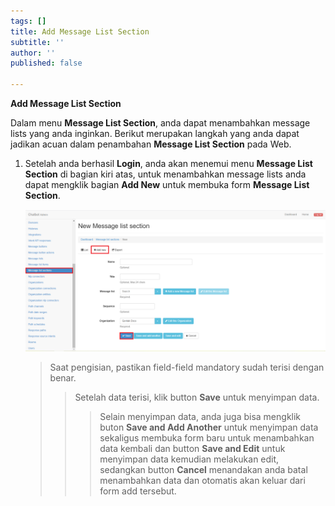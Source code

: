 ```yaml
---
tags: []
title: Add Message List Section
subtitle: ''
author: ''
published: false

---
```

**Add Message List Section**

Dalam menu **Message List Section**, anda dapat menambahkan message lists yang anda inginkan. Berikut merupakan langkah yang anda dapat jadikan acuan dalam penambahan **Message List Section** pada Web.

1. Setelah anda berhasil **Login**, anda akan menemui menu **Message List Section** di bagian kiri atas, untuk menambahkan message lists anda dapat mengklik bagian **Add New** untuk membuka form **Message List Section**.

   ![](/uploads/messagelistsection2.PNG)

   > Saat pengisian, pastikan field-field mandatory sudah terisi dengan benar.
   >
   > > Setelah data terisi, klik button **Save** untuk menyimpan data.
   > >
   > > > Selain menyimpan data, anda juga bisa mengklik buton **Save and Add Another** untuk menyimpan data sekaligus membuka form baru untuk menambahkan data kembali dan button **Save and Edit** untuk menyimpan data kemudian melakukan edit, sedangkan button **Cancel** menandakan anda batal menambahkan data dan otomatis akan keluar dari form add tersebut.